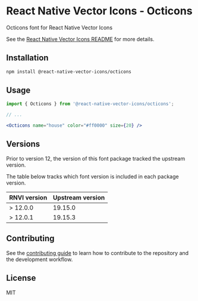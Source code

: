 # React Native Vector Icons - Octicons

Octicons font for React Native Vector Icons

See the [React Native Vector Icons README](../../README.md) for more details.

## Installation

```sh
npm install @react-native-vector-icons/octicons
```

## Usage

```jsx
import { Octicons } from '@react-native-vector-icons/octicons';

// ...

<Octicons name="house" color="#ff0000" size={20} />
```

## Versions

Prior to version 12, the version of this font package tracked the upstream version.

The table below tracks which font version is included in each package version.

| RNVI version | Upstream version |
| ------------ | ---------------- |
| &gt; 12.0.0 | 19.15.0 |
| &gt; 12.0.1 | 19.15.3 |

## Contributing

See the [contributing guide](../../CONTRIBUTING.md) to learn how to contribute to the repository and the development workflow.

## License

MIT
